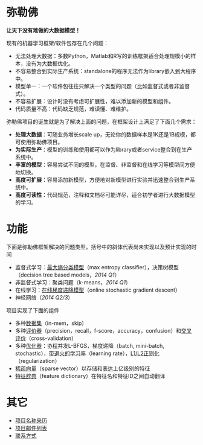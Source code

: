 弥勒佛
=====

**让天下没有难做的大数据模型！**

现有的机器学习框架/软件包存在几个问题：

* 无法处理大数据：多数Python，Matlab和R写的训练框架适合处理规模小的样本，没有为大数据优化。
* 不容易整合到实际生产系统：standalone的程序无法作为library嵌入到大程序中。
* 模型单一：一个软件包往往只解决一个类型的问题（比如监督式或者非监督式）。
* 不容易扩展：设计时没有考虑可扩展性，难以添加新的模型和组件。
* 代码质量不高：代码缺乏规范，难读懂、难维护。

弥勒佛项目的诞生就是为了解决上面的问题，在框架设计上满足了下面几个需求：

* **处理大数据**：可随业务增长scale up，无论你的数据样本是1K还是1B规模，都可使用弥勒佛项目。
* **为实际生产**：模型的训练和使用都可以作为library或者service整合到在生产系统中。
* **丰富的模型**：容易尝试不同的模型，在监督、非监督和在线学习等模型间方便地切换。
* **高度可扩展**：容易添加新模型，方便地对新模型进行实验并迅速整合到生产系统中。
* **高度可读性**：代码规范，注释和文档尽可能详尽，适合初学者进行大数据模型的学习。


# 功能

下面是弥勒佛框架解决的问题类型，括号中的斜体代表尚未实现以及预计实现的时间

* 监督式学习：[最大熵分类模型](/doc/maxent.md)（max entropy classifier），决策树模型（decision tree based models，*2014 Q1*）
* 非监督式学习：聚类问题（k-means，*2014 Q1*）
* 在线学习：[在线梯度递降模型](/doc/online.md)（online stochastic gradient descent）
* 神经网络（*2014 Q2/3*）

项目实现了下面的组件

* 多种[数据集](/doc/dataset.md)（in-mem，skip）
* 多种[评价器](/doc/eval.md)（precision，recall，f-score，accuracy，confusion）和[交叉评价](/doc/cross_validate.md)（cross-validation）
* 多种[优化器](/doc/optimizer.md)：协程并发L-BFGS，梯度递降（batch, mini-batch, stochastic），[带退火的学习率](/doc/optimizer.md#学习率)（learning rate），[L1/L2正则化](/doc/optimizer.md#正则化)（regularization）
* [稀疏向量](/doc/sparse_vector.md)（sparse vector）以存储和表达上亿级别的特征
* [特征辞典](/doc/dictionary.md)（feature dictionary）在特征名和特征ID之间自动翻译


# 其它

* [项目名称来历](/doc/naming.md)
* [项目邮件列表](https://groups.google.com/forum/#!forum/mlf-users)
* [联系方式](/doc/feedback.md)
